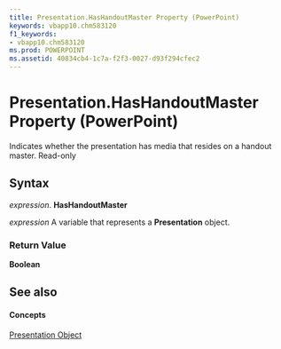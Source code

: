 ```yaml
---
title: Presentation.HasHandoutMaster Property (PowerPoint)
keywords: vbapp10.chm583120
f1_keywords:
- vbapp10.chm583120
ms.prod: POWERPOINT
ms.assetid: 40834cb4-1c7a-f2f3-0027-d93f294cfec2
---
```



# Presentation.HasHandoutMaster Property (PowerPoint)

Indicates whether the presentation has media that resides on a handout master. Read-only


## Syntax

 _expression_. **HasHandoutMaster**

 _expression_ A variable that represents a **Presentation** object.


### Return Value

 **Boolean**


## See also


#### Concepts


[Presentation Object](presentation-object-powerpoint.md)

